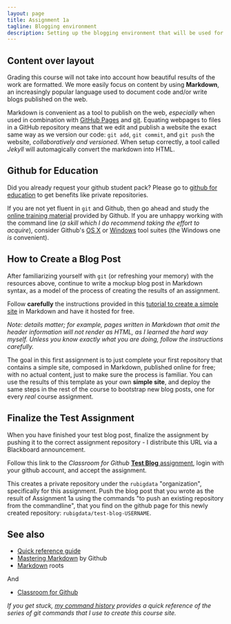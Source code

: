 ```yaml
---
layout: page
title: Assignment 1a
tagline: Blogging environment
description: Setting up the blogging environment that will be used for handing in the practical work
---
```


## Content over layout

Grading this course will not take into account how beautiful results of the work are formatted.
We more easily focus on content by using **Markdown**, an increasingly popular language used to document code and/or write blogs published on the web.

Markdown is convenient as a tool to publish on the web, *especially* when used in combination with [GitHub Pages](http://pages.github.com) and [git](http://git-scm.com). Equating webpages to files in a GitHub repository means that we edit and publish a website the exact same way as we version our code:
`git add`, `git commit`, and `git push` the website, *collaboratively and versioned*. When setup correctly, a tool called *Jekyll* will 
automagically convert the markdown into HTML.

## Github for Education

Did you already request your github student pack?
Please go to [github for education](https://education.github.com/pack/join) to get benefits like private repositories.

If you are not yet fluent in `git` and Github, then go ahead and study the 
[online training material](https://help.github.com/articles/good-resources-for-learning-git-and-github/)
provided by Github. If you are unhappy working with the command line (*a skill which I do recommend taking the 
effort to acquire*), consider Github's [OS X](http://mac.github.com) or [Windows](http://windows.github.com)
tool suites (the Windows one *is* convenient).

## How to Create a Blog Post

After familiarizing yourself with `git` (or refreshing your memory) with the resources above, continue to write a 
mockup blog post in Markdown syntax, as a model of the process of creating the results of an assignment.

Follow **carefully** the instructions provided in this
[tutorial to create a simple site](http://kbroman.org/simple_site/) in Markdown and have it hosted for free.

*Note: details matter; for example, pages written in Markdown that omit the header information will not render 
as HTML, as I learned the hard way myself. Unless you know exactly what you are doing, follow the instructions 
carefully.*

The goal in this first assignment is to just complete your first repository that contains a simple site, 
composed in Markdown, published online for free; with no actual content, just to make sure the process is familiar.
You can use the results of this template as your own **simple site**, and deploy the same steps in the rest 
of the course to bootstrap new blog posts, one for every *real* course assignment.

## Finalize the Test Assignment

When you have finished your test blog post, finalize the assignment by pushing it to the correct 
assignment repository - I distribute this URL via a Blackboard announcement.

Follow this link to the *Classroom for Github* [**Test Blog** assignment](https://classroom.github.com/assignment-invitations/e01b5c08bdc10543868d2fa133c0a722), login with your github account, and accept the assignment.

This creates a private repository under the `rubigdata` "organization", specifically for this assignment. 
Push the blog post that you wrote as the result of Assignment 1a using the commands "to push an existing 
repository from the commandline", that you find on the github page for this newly created repository: 
`rubigdata/test-blog-USERNAME`.

## See also

* [Quick reference guide](http://kramdown.gettalong.org/quickref.html)
* [Mastering Markdown](https://guides.github.com/features/mastering-markdown/) by Github
* [Markdown](https://daringfireball.net/projects/markdown/) roots

And

* [Classroom for Github](https://classroom.github.com/classrooms/17478409-ru-big-data-course)

*If you get stuck, [my command history](A1a-history.html) provides a quick reference of the series of git commands
that I use to create this course site.*

